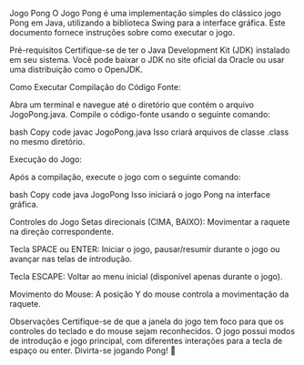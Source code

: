 Jogo Pong
O Jogo Pong é uma implementação simples do clássico jogo Pong em Java, utilizando a biblioteca Swing para a interface gráfica. Este documento fornece instruções sobre como executar o jogo.

Pré-requisitos
Certifique-se de ter o Java Development Kit (JDK) instalado em seu sistema. Você pode baixar o JDK no site oficial da Oracle ou usar uma distribuição como o OpenJDK.

Como Executar
Compilação do Código Fonte:

Abra um terminal e navegue até o diretório que contém o arquivo JogoPong.java. Compile o código-fonte usando o seguinte comando:

bash
Copy code
javac JogoPong.java
Isso criará arquivos de classe .class no mesmo diretório.

Execução do Jogo:

Após a compilação, execute o jogo com o seguinte comando:

bash
Copy code
java JogoPong
Isso iniciará o jogo Pong na interface gráfica.

Controles do Jogo
Setas direcionais (CIMA, BAIXO): Movimentar a raquete na direção correspondente.

Tecla SPACE ou ENTER: Iniciar o jogo, pausar/resumir durante o jogo ou avançar nas telas de introdução.

Tecla ESCAPE: Voltar ao menu inicial (disponível apenas durante o jogo).

Movimento do Mouse: A posição Y do mouse controla a movimentação da raquete.

Observações
Certifique-se de que a janela do jogo tem foco para que os controles do teclado e do mouse sejam reconhecidos.
O jogo possui modos de introdução e jogo principal, com diferentes interações para a tecla de espaço ou enter.
Divirta-se jogando Pong! 🏓
